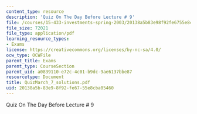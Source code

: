 ```yaml
---
content_type: resource
description: 'Quiz On The Day Before Lecture # 9'
file: /courses/15-433-investments-spring-2003/20138a5b83e98f92fe6755e8cba05460_QuizMarch_7_solutions.pdf
file_size: 72021
file_type: application/pdf
learning_resource_types:
- Exams
license: https://creativecommons.org/licenses/by-nc-sa/4.0/
ocw_type: OCWFile
parent_title: Exams
parent_type: CourseSection
parent_uid: a0839110-e72c-4c01-b9dc-9ae6137bbe87
resourcetype: Document
title: QuizMarch_7_solutions.pdf
uid: 20138a5b-83e9-8f92-fe67-55e8cba05460
---
```

Quiz On The Day Before Lecture # 9